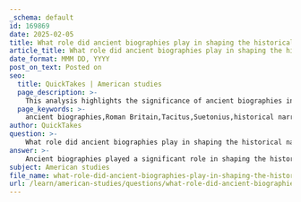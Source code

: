```yaml
---
_schema: default
id: 169869
date: 2025-02-05
title: What role did ancient biographies play in shaping the historical narrative of Roman Britain?
article_title: What role did ancient biographies play in shaping the historical narrative of Roman Britain?
date_format: MMM DD, YYYY
post_on_text: Posted on
seo:
  title: QuickTakes | American studies
  page_description: >-
    This analysis highlights the significance of ancient biographies in shaping the historical narrative of Roman Britain, focusing on their roles as primary sources, the influence of authorial bias, and their impact on understanding cultural continuity and change during the Roman occupation.
  page_keywords: >-
    ancient biographies,Roman Britain,Tacitus,Suetonius,historical narrative,primary sources,cultural context,bias,conquest,civilization,indigenous cultures,cultural continuity,change,historical inquiry,critical analysis
author: QuickTakes
question: >-
    What role did ancient biographies play in shaping the historical narrative of Roman Britain?
answer: >-
    Ancient biographies played a significant role in shaping the historical narrative of Roman Britain by providing detailed accounts of the lives and actions of key figures during the Roman occupation. Notable authors such as Tacitus and Suetonius produced biographies that not only chronicled the achievements and character of military leaders and emperors but also offered insights into the broader socio-political context of the time.\n\n1. **Primary Sources of Information**: Biographies serve as primary sources that historians rely on to understand the motivations, strategies, and decisions of Roman leaders in Britain. For instance, Tacitus's works provide valuable information about the Roman military campaigns against the Caledonians and Picts, as well as the interactions between the Romans and local tribes.\n\n2. **Cultural Context and Bias**: While these biographies are invaluable, they must be approached with caution due to the potential biases of the authors. Tacitus, for example, had a particular perspective shaped by his own experiences and the political climate of his time. His portrayal of figures like Agricola, who governed Britain, reflects both admiration and criticism, which can influence how we interpret the Roman presence in Britain.\n\n3. **Influence on Historical Narratives**: The narratives constructed through these biographies have had a lasting impact on how Roman Britain is perceived. They often emphasize themes of conquest, civilization, and the moral character of leaders, which can overshadow the complexities of indigenous cultures and the realities of Roman rule. This has led to a somewhat skewed understanding of the interactions between Romans and the Celtic tribes.\n\n4. **Cultural Continuity and Change**: Biographies also highlight the continuity and change in cultural practices during the Roman occupation. They document how Roman customs and governance influenced local societies, which is crucial for understanding the evolution of British identity in the centuries that followed.\n\n5. **Historical Inquiry and Methodology**: The study of ancient biographies encourages critical analysis of historical sources. Historians must consider the context in which these texts were written, the intended audience, and the author's purpose. This critical approach helps to mitigate the effects of historical bias and provides a more nuanced understanding of the past.\n\nIn summary, ancient biographies are essential for constructing the historical narrative of Roman Britain, offering insights into key figures and events while also necessitating careful analysis to account for biases and cultural contexts. They contribute to our understanding of the complexities of Roman occupation and its impact on British history.
subject: American studies
file_name: what-role-did-ancient-biographies-play-in-shaping-the-historical-narrative-of-roman-britain.md
url: /learn/american-studies/questions/what-role-did-ancient-biographies-play-in-shaping-the-historical-narrative-of-roman-britain
---
```


&nbsp;